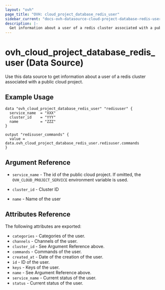 ```yaml
---
layout: "ovh"
page_title: "OVH: cloud_project_database_redis_user"
sidebar_current: "docs-ovh-datasource-cloud-project-database-redis-user"
description: |-
  Get information about a user of a redis cluster associated with a public cloud project.
---
```


# ovh_cloud_project_database_redis_user (Data Source)

Use this data source to get information about a user of a redis cluster associated with a public cloud project.

## Example Usage

```hcl
data "ovh_cloud_project_database_redis_user" "redisuser" {
  service_name  = "XXX"
  cluster_id    = "YYY"
  name          = "ZZZ"
}

output "redisuser_commands" {
  value = data.ovh_cloud_project_database_redis_user.redisuser.commands
}
```

## Argument Reference

* `service_name` - The id of the public cloud project. If omitted,
  the `OVH_CLOUD_PROJECT_SERVICE` environment variable is used.

* `cluster_id` - Cluster ID

* `name` - Name of the user

## Attributes Reference

The following attributes are exported:

* `categories` - Categories of the user.
* `channels` - Channels of the user.
* `cluster_id` - See Argument Reference above.
* `commands` - Commands of the user.
* `created_at` - Date of the creation of the user.
* `id` - ID of the user.
* `keys` - Keys of the user.
* `name` - See Argument Reference above.
* `service_name` - Current status of the user.
* `status` - Current status of the user.

